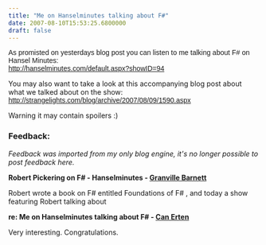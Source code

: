 ```yaml
---
title: "Me on Hanselminutes talking about F#"
date: 2007-08-10T15:53:25.6800000
draft: false
---
```


<p><font face="Arial">As promisted on yesterdays blog post you can listen to me talking about F# on Hansel Minutes:<br />
</font><font face="Arial"><font face="Arial"><a href="http://hanselminutes.com/default.aspx?showID=94">http://hanselminutes.com/default.aspx?showID=94</a></font></font></p>
<p>You may also want to take a look at this accompanying blog post about what we talked about on the show:<br />
<font face="Arial"><a href="http://strangelights.com/blog/archive/2007/08/09/1590.aspx">http://strangelights.com/blog/archive/2007/08/09/1590.aspx</a></font></p>
<p>Warning it may contain spoilers :)</p>

### Feedback:

*Feedback was imported from my only blog engine, it's no longer possible to post feedback here.*

**Robert Pickering on F# - Hanselminutes - [Granville Barnett](http://gbarnett.org/archive/2007/08/10/robert-pickering-on-f-hanselminutes.aspx)**

Robert wrote a book on F# entitled Foundations of F# , and today a show featuring Robert talking about

**re: Me on Hanselminutes talking about F# - [Can Erten](http://www.canerten.com/)**

Very interesting. Congratulations.

